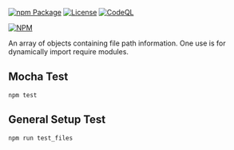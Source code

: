 [![npm Package](https://img.shields.io/npm/v/file-obj-queue.svg)](https://www.npmjs.org/package/file-obj-queue)
[![License](https://img.shields.io/npm/l/file-obj-queue.svg)](https://github.com/jman717/file-obj-queue/blob/master/LICENSE)
[![CodeQL](https://github.com/jman717/file-obj-queue/actions/workflows/github-actions-demo.yml/badge.svg)](https://github.com/jman717/file-obj-queue/actions/workflows/github-actions-demo.yml)

[![NPM](https://nodei.co/npm/file-obj-queue.png?downloads=true&downloadRank=true&stars=true)](https://nodei.co/npm/file-obj-queue/)

An array of objects containing file path information. One use is for dynamically import require modules.

Mocha Test
---------
```
npm test
```

General Setup Test
---------
```
npm run test_files

```